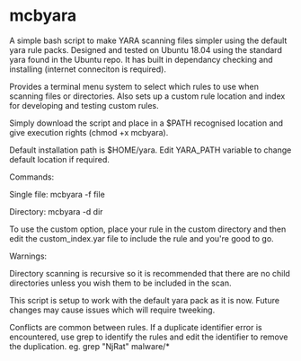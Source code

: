 # mcbyara

A simple bash script to make YARA scanning files simpler using the default yara rule packs. Designed and tested on Ubuntu 18.04 using the standard yara found in the Ubuntu repo. It has built in dependancy checking and installing (internet conneciton is required).

Provides a terminal menu system to select which rules to use when scanning files or directories. Also sets up a custom rule location and index for developing and testing custom rules.

Simply download the script and place in a $PATH recognised location and give execution rights (chmod +x mcbyara). 


Default installation path is $HOME/yara. Edit YARA_PATH variable to change default location if required.

Commands:

Single file: mcbyara -f file

Directory: mcbyara -d dir

To use the custom option, place your rule in the custom directory and then edit the custom_index.yar file to include the rule and you're good to go.

Warnings: 

Directory scanning is recursive so it is recommended that there are no child directories unless you wish them to be included in the scan.

This script is setup to work with the default yara pack as it is now. Future changes may cause issues which will require tweeking.

Conflicts are common between rules. If a duplicate identifier error is encountered, use grep to identify the rules and edit the identifier to remove the duplication. eg. grep "NjRat" malware/*
